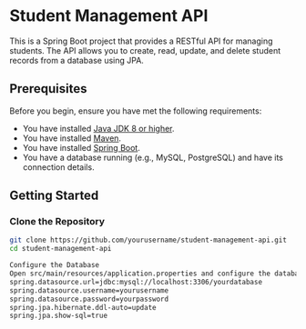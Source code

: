 # Student Management API

This is a Spring Boot project that provides a RESTful API for managing students. The API allows you to create, read, update, and delete student records from a database using JPA.

## Prerequisites

Before you begin, ensure you have met the following requirements:
- You have installed [Java JDK 8 or higher](https://www.oracle.com/java/technologies/javase-downloads.html).
- You have installed [Maven](https://maven.apache.org/download.cgi).
- You have installed [Spring Boot](https://spring.io/projects/spring-boot).
- You have a database running (e.g., MySQL, PostgreSQL) and have its connection details.

## Getting Started

### Clone the Repository

```bash
git clone https://github.com/yourusername/student-management-api.git
cd student-management-api

Configure the Database
Open src/main/resources/application.properties and configure the database connection settings:
spring.datasource.url=jdbc:mysql://localhost:3306/yourdatabase
spring.datasource.username=yourusername
spring.datasource.password=yourpassword
spring.jpa.hibernate.ddl-auto=update
spring.jpa.show-sql=true


